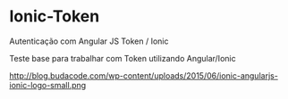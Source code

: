 # Ionic-Token
Autenticação com Angular JS Token / Ionic

Teste base para trabalhar com Token utilizando Angular/Ionic


http://blog.budacode.com/wp-content/uploads/2015/06/ionic-angularjs-ionic-logo-small.png        
